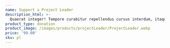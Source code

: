 ```yaml
---
name: Support a Project Leader
description_html: >-
  Quaerat integer! Tempore curabitur repellendus cursus interdum, itaque, curae faucibus pretium consequuntur soluta at ullam eaque esse illum rem inceptos.
product_type: donation
product_image: /images/products/projectLeader/ProjectLeader.webp
price: '99.00'
sku: pl
---
```

